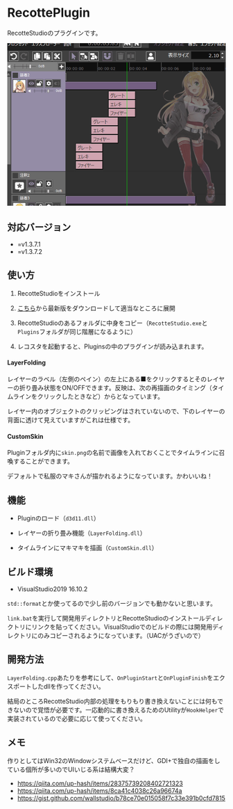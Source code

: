 # RecottePlugin

RecotteStudioのプラグインです。

![](img/ss1.gif)

## 対応バージョン

- =v1.3.7.1
- =v1.3.7.2

## 使い方

1. RecotteStudioをインストール

1. [こちら](https://github.com/wallstudio/RecottePlugin/releases/)から最新版をダウンロードして適当なところに展開

1. RecotteStudioのあるフォルダに中身をコピー（`RecotteStudio.exe`と`Plugins`フォルダが同じ階層になるように）

1. レコスタを起動すると、Pluginsの中のプラグインが読み込まれます。

#### LayerFolding

レイヤーのラベル（左側のペイン）の左上にある■をクリックするとそのレイヤーの折り畳み状態をON/OFFできます。反映は、次の再描画のタイミング（タイムラインをクリックしたときなど）からとなっています。

レイヤー内のオブジェクトのクリッピングはされていないので、下のレイヤーの背面に透けて見えていますがこれは仕様です。

#### CustomSkin

Pluginフォルダ内に`skin.png`の名前で画像を入れておくことでタイムラインに召喚することができます。  

デフォルトで私服のマキさんが描かれるようになっています。かわいいね！

## 機能

* Pluginのロード（`d3d11.dll`）

* レイヤーの折り畳み機能（`LayerFolding.dll`）

* タイムラインにマキマキを描画（`CustomSkin.dll`）

## ビルド環境

- VisualStudio2019 16.10.2

`std::format`とか使ってるので少し前のバージョンでも動かないと思います。

`link.bat`を実行して開発用ディレクトリとRecotteStudioのインストールディレクトリにリンクを貼ってください。VisualStudioでのビルドの際には開発用ディレクトリにのみコピーされるようになっています。（UACがうざいので）

## 開発方法

`LayerFolding.cpp`あたりを参考にして、`OnPluginStart`と`OnPluginFinish`をエクスポートしたdllを作ってください。

結局のところRecotteStudio内部の処理をもりもり書き換えないことには何もできないので覚悟が必要です。一応動的に書き換えるためのUtilityが`HookHelper`で実装されているので必要に応じて使ってください。

## メモ

作りとしてはWin32のWindowシステムベースだけど、GDI+で独自の描画をしている個所が多いのでUIいじる系は結構大変？

- https://qiita.com/up-hash/items/28375739208402721323
- https://qiita.com/up-hash/items/8ca41c4038c26a96674a
- https://gist.github.com/wallstudio/b78ce70e015058f7c33e391b0cfd7815

